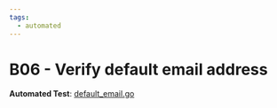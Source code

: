 ```yaml
---
tags:
  - automated
---
```


# B06 - Verify default email address

**Automated Test**: [default_email.go](https://github.com/integr8ly/integreatly-operator/blob/master/test/common/default_email.go)

